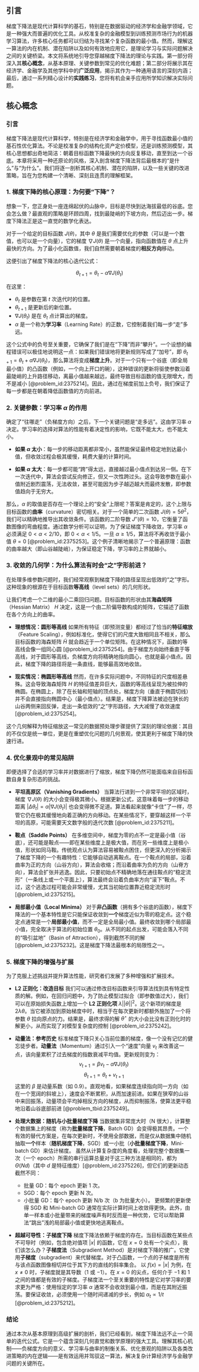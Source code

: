 ## 引言
梯度下降法是现代计算科学的基石，特别是在数据驱动的经济学和金融学领域，它是一种强大而普遍的优化工具。从校准复杂的金融模型到训练预测市场行为的机器学习算法，许多核心任务都可以归结为寻找某个复杂函数的最小值。然而，理解这一算法的内在机制、潜在陷阱以及如何有效地应用它，是理论学习与实际问题解决之间的关键桥梁。本文将系统地引导您穿越梯度下降法的理论与实践。第一部分将深入其**核心概念**，从基本原理、关键参数到常见的优化难题；第二部分将展示其在经济学、金融学及其他学科中的**广泛应用**，揭示其作为一种通用语言的深刻内涵；最后，通过一系列精心设计的**实践练习**，您将有机会亲手应用所学知识解决实际问题。

## 核心概念
### 引言

梯度下降法是现代计算科学，特别是在经济学和金融学中，用于寻找函数最小值的基石性优化算法。不论是校准复杂的结构化资产定价模型，还是训练预测模型，其核心思想都出奇地简洁：朝着目标函数下降最快的方向反复移动，直至到达一个谷底。本章将采用一种还原论的风格，深入剖含梯度下降法背后最根本的“是什么”与“为什么”。我们将逐一剖析其核心机制、潜在的陷阱，以及一些关键的改进策略，旨在为您构建一个清晰、深刻且连贯的理解框架。

### 1. 梯度下降的核心原理：为何要“下降”？

想象一下，您正身处一座连绵起伏的山脉中，目标是尽快到达海拔最低的谷底。您会怎么做？最直观的策略是环顾四周，找到最陡峭的下坡方向，然后迈出一步。梯度下降法正是这一直觉的数学化表达。

对于一个给定的目标函数 $J(\theta)$，其中 $\theta$ 是我们需要优化的参数（可以是一个数值，也可以是一个向量），它的梯度 $\nabla J(\theta)$ 是一个向量，指向函数值在 $\theta$ 点上升最快的方向。为了最小化函数值，我们自然需要朝着梯度的**相反方向**移动。

这便引出了梯度下降法的核心迭代公式：

$$
\theta_{t+1} = \theta_t - \alpha \nabla J(\theta_t)
$$

在这里：
- $\theta_t$ 是参数在第 $t$ 次迭代时的位置。
- $\theta_{t+1}$ 是更新后的新位置。
- $\nabla J(\theta_t)$ 是在 $\theta_t$ 点计算出的梯度。
- $\alpha$ 是一个称为**学习率**（Learning Rate）的正数，它控制着我们每一步“走”多远。

这个公式中的负号至关重要，它确保了我们是在“下降”而非“攀升”。一个设想的编程错误可以极佳地说明这一点：如果我们错误地将更新规则写成了“加号”，即 $\theta_{t+1} = \theta_t + \alpha \nabla J(\theta_t)$，那么算法将变成**梯度上升**。对于一个只有一个谷底（即全局最小值）的凸函数（例如，一个向上开口的碗），这种错误的更新将驱使参数沿着最陡峭的上升路径移动，离最小值越来越远，最终导致目标函数的值无限增大，而不是减小 [@problem_id:2375214]。因此，通过在梯度前加上负号，我们保证了每一步都是在朝着降低函数值的方向前进。

### 2. 关键参数：学习率 $\alpha$ 的作用

确定了“往哪走”（负梯度方向）之后，下一个关键问题是“走多远”。这由学习率 $\alpha$ 决定。学习率的选择对算法的性能有着决定性的影响，它既不能太大，也不能太小。

- **如果 $\alpha$ 太小**：每一步的移动距离都非常小，虽然能保证最终稳定地到达最小值，但收敛过程会极其缓慢，耗费大量的计算时间。

- **如果 $\alpha$ 太大**：每一步都可能“跨”得太远，直接越过最小值点到达另一侧。在下一次迭代中，算法会尝试反向修正，但又一次性跨过头。这会导致参数在最小值附近剧烈震荡，无法收敛，甚至可能因为步子越迈越大而最终发散，即参数值趋向于无穷大。

那么，$\alpha$ 的取值是否存在一个理论上的“安全”上限呢？答案是肯定的，这个上限与目标函数的**曲率**（curvature）密切相关。对于一个简单的二次函数 $J(\theta) = 5\theta^2$，我们可以精确地推导出其收敛条件。该函数的二阶导数 $J''(\theta) = 10$，它衡量了函数图像的弯曲程度。通过数学分析可以证明，为了保证梯度下降收敛，学习率 $\alpha$ 必须满足 $0 < \alpha < 2/10$，即 $0 < \alpha < 1/5$。一旦 $\alpha \ge 1/5$，算法将不再收敛于最小值 $\theta=0$ [@problem_id:2375253]。这个例子清晰地揭示了一个普遍原理：函数的曲率越大（即山谷越陡峭），为保证稳定下降，学习率的上界就越小。

### 3. 收敛的几何学：为什么算法有时会“之”字形前进？

在处理多维参数问题时，我们经常观察到梯度下降的路径呈现出低效的“之”字形。这种现象的根源在于目标函数**等高线**（level sets）的几何形状。

让我们考虑一个二维的最小二乘回归问题。目标函数的形状由其**海森矩阵**（Hessian Matrix） $H$ 决定，这是一个由二阶偏导数构成的矩阵，它描述了函数在各个方向上的曲率。

- **理想情况：圆形等高线**
如果所有特征（即预测变量）都经过了恰当的**特征缩放**（Feature Scaling），例如标准化，使得它们的尺度大致相同且不相关，那么目标函数的海森矩阵 $\tilde{H}$ 就会趋近于一个单位矩阵。在这种情况下，函数的等高线会像一组同心圆 [@problem_id:2375254]。由于梯度方向始终垂直于等高线，对于圆形等高线，负梯度方向将精确地指向圆心，也就是最小值点。因此，梯度下降的路径将是一条直线，能够最高效地收敛。

- **现实情况：椭圆形等高线**
然而，在许多实际问题中，不同特征的尺度相差悬殊。这会导致海森矩阵 $H$ 的特征值差异巨大，函数的等高线呈现为被拉伸的椭圆。在椭圆上，除了在长轴和短轴的顶点处，梯度方向（垂直于椭圆切线）并不会直接指向椭圆中心（最小值点）。结果是，梯度下降算法被迫在狭长的山谷两侧来回反弹，走出一条低效的“之”字形路径，大大减慢了收敛速度 [@problem_id:2375254]。

这个几何解释为特征缩放这一常见的数据预处理步骤提供了深刻的理论依据：其目的不仅仅是统一单位，更是在重塑优化问题的几何景观，使其更利于梯度下降的快速行进。

### 4. 优化景观中的常见陷阱

即便选择了合适的学习率并对数据进行了缩放，梯度下降仍然可能面临来自目标函数自身复杂形态的挑战。

- **平坦高原区（Vanishing Gradients）**
当算法行进到一个非常平坦的区域时，梯度 $\nabla J(\theta)$ 的大小会变得极其微小。根据更新公式，这意味着每一步的移动距离 $|\Delta\theta_t| = \alpha |\nabla J(\theta_t)|$ 也会变得微不足道。算法看起来就像“卡住”了一样，尽管它仍在极其缓慢地向着正确的方向移动。在某些情况下，要穿越这样一个平坦的高原，可能需要天文数字般的迭代次数 [@problem_id:2375211]。

- **鞍点（Saddle Points）**
在多维空间中，梯度为零的点不一定是最小值（谷底），还可能是鞍点——即在某些维度上是极大值，而在另一些维度上是极小值，形状如同马鞍。传统观点认为算法容易被鞍点困住，但更深入的分析揭示了梯度下降的一个有趣特性：它能够自动逃离鞍点。在一个鞍点的局部，沿着曲率为正的方向（山谷方向），算法会收缩；而沿着曲率为负的方向（山脊方向），算法会扩张并逃逸。因此，只要初始点不精确地落在通往鞍点的“稳定流形”（一条线上或一个平面上），算法最终会沿着负曲率方向“滚下”鞍点。不过，这个逃逸过程可能会非常缓慢，尤其当初始位置靠近稳定流形时 [@problem_id:2375215]。

- **局部最小值（Local Minima）**
对于**非凸函数**（拥有多个谷底的函数），梯度下降法的一个基本特性是它只能保证收敛到**一个**梯度近似为零的稳定点。这个稳定点通常是一个**局部最小值**，而不一定是全局最小值。最终收敛到哪个局部最小值，完全取决于算法的初始位置 $\theta_0$。从不同的起点出发，可能会落入不同的“吸引盆地”（Basin of Attraction），得到截然不同的解 [@problem_id:2375232]。这是梯度下降法最根本的局限性之一。

### 5. 梯度下降的增强与扩展

为了克服上述挑战并提升算法性能，研究者们发展了多种增强和扩展技术。

- **L2 正则化：改造目标**
我们可以通过修改目标函数来引导算法找到具有特定性质的解。例如，在回归问题中，为了防止模型过拟合（即参数值过大），我们可以在原始损失函数上增加一个 **L2 正则化项** $\lambda ||\theta||^2$。这个新项的梯度是 $2\lambda\theta$。当它被添加到原始梯度中时，相当于在每次更新时都额外施加了一个将参数 $\theta$ 拉向原点的力。结果是，最终求得的解 $\theta^\star$ 的大小会比没有正则化时的解更小，从而实现了对模型复杂度的控制 [@problem_id:2375242]。

- **动量法：参考历史**
标准梯度下降只关心当前位置的梯度，像一个没有记忆的健忘徒步者。**动量法**（Momentum）通过引入一个“速度”向量 $v_t$ 来改善这一点，该向量累积了过去梯度的指数衰减平均值。更新规则变为：
$$
v_{t+1} = \beta v_t - \alpha \nabla J(\theta_t)
$$
$$
\theta_{t+1} = \theta_t + v_{t+1}
$$
这里的 $\beta$ 是动量系数（如 $0.9$）。直观地看，如果梯度连续指向同一方向（如在一个宽阔的斜坡上），速度会不断累积，从而加速前进。如果在狭窄的山谷中来回振荡，动量项会平均掉相反方向的梯度，从而抑制振荡，使算法更平稳地沿着山谷底部前进 [@problem_tbid:2375249]。

- **处理大数据：随机与小批量梯度下降**
当数据集非常庞大时（N 很大），计算整个数据集上的梯度（称为**批量梯度下降**，Batch GD）会变得极其昂贵。一个有效的替代方案是，在每次更新时，不使用全部数据，而是仅从数据集中随机抽取**一个**样本（**随机梯度下降**，SGD）或一小批（**小批量梯度下降**，Mini-batch GD）来估计梯度。
虽然从计算复杂度的角度看，处理完整个数据集一次（一个 epoch）所需的串行运算总量对于这三种方法是相同的，都为 $\Theta(Nd)$（其中 $d$ 是特征维度）[@problem_id:2375226]，但它们的更新动态截然不同：
    - 批量 GD：每个 epoch 更新 1 次。
    - SGD：每个 epoch 更新 N 次。
    - 小批量 GD：每个 epoch 更新 N/b 次（b 为批量大小）。
更频繁的更新使得 SGD 和 Mini-batch GD 通常在实际计算时间上收敛得更快。此外，由单一样本或小批量带来的梯度噪声有时反而是一种优势，它可以帮助算法“跳出”浅的局部最小值或更快地逃离鞍点。

- **超越可导性：子梯度下降**
梯度下降法依赖于梯度的存在。当目标函数在某些点不可导时（例如，包含绝对值项 $|x|$ 的函数，它在 $x=0$ 处有一个尖点），我们该怎么办？**子梯度法**（Subgradient Method）是对梯度下降的推广。它使用**子梯度**（subgradient）来代替梯度。对于凸函数，一个点的子梯度是所有与该点函数图像相切并位于其下方的直线的斜率集合。
以 $f(x) = |x|$ 为例，在 $x \ne 0$ 时，子梯度就是其导数（$1$ 或 $-1$）。在 $x=0$ 的尖点，任何介于 $-1$ 和 $1$ 之间的值都是有效的子梯度。子梯度法一个至关重要的特性是它对学习率的要求更为严格：使用恒定的学习率 $\alpha$ 通常不会收敛到最小值，而是在其附近振荡。要保证收敛，必须使用一个随时间递减的步长，例如 $\alpha_t \propto 1/t$ [@problem_id:2375212]。

### 结论
通过本次从基本原理到高级扩展的剖析，我们已经看到，梯度下降法远不止一个简单的迭代公式。它是一个蕴含深刻几何直觉和数学原理的强大工具。理解其核心机制——负梯度方向的意义、学习率与曲率的制衡关系、优化景观的陷阱以及各类改进策略的内在逻辑——是有效运用并驾驭这一算法，解决复杂计算经济学与金融学问题的关键所在。

